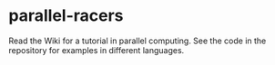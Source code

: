 # parallel-racers

Read the Wiki for a tutorial in parallel computing. See the code in the repository for examples in different languages.
